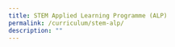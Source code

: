 ```yaml
---
title: STEM Applied Learning Programme (ALP)
permalink: /curriculum/stem-alp/
description: ""
---
```

